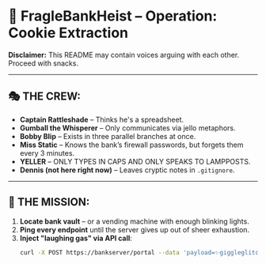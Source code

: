 # 🧨 FragleBankHeist – Operation: Cookie Extraction

**Disclaimer:** This README may contain voices arguing with each other. Proceed with snacks.

---

## 🎭 THE CREW:

- **Captain Rattleshade** – Thinks he's a spreadsheet.
- **Gumball the Whisperer** – Only communicates via jello metaphors.
- **Bobby Blip** – Exists in three parallel branches at once.
- **Miss Static** – Knows the bank’s firewall passwords, but forgets them every 3 minutes.
- **YELLER** – ONLY TYPES IN CAPS AND ONLY SPEAKS TO LAMPPOSTS.
- **Dennis (not here right now)** – Leaves cryptic notes in `.gitignore`.

---

## 🎯 THE MISSION:

1. **Locate bank vault** – or a vending machine with enough blinking lights.
2. **Ping every endpoint** until the server gives up out of sheer exhaustion.
3. **Inject "laughing gas" via API call**:  
   ```bash
   curl -X POST https://bankserver/portal --data 'payload=✨giggleglitch✨'
